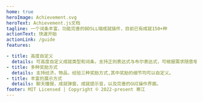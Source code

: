 ```yaml
---
home: true
heroImage: Achievement.svg
heroText: Achievement.js文档
tagline: 一个词条丰富，功能完善的BDSLL端成就插件，目前已有成就150+种
actionText: 快速开始
actionLink: /guide
features: 

- title: 高度自定义
  details: 可高度自定义成就类型和词条，支持正则表达式与布尔表达式，可根据需求随意增删改。
- title: 多种奖励方式
  details: 支持经济，物品，经验三种奖励方式,其中奖励的细节均可以自定义。
- title: 丰富的展示方式
  details: 聊天播报，成就弹窗，成就提示音，以及完善的GUI操作界面。
footer: MIT Licensed | Copyright © 2022-present 寒江
---
```


